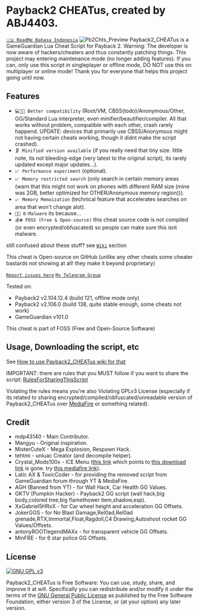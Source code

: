 # Payback2 CHEATus, created by ABJ4403.
[`🇮🇩️ ReadMe Bahasa Indonesia`](https://github.com/ABJ4403/Payback2_CHEATus/blob/main/README_id.md)
![Pb2Chts_Preview](https://repository-images.githubusercontent.com/445452296/45a12f7e-6d44-4087-bb7c-4cff6bfe6031)
Payback2_CHEATus is a GameGuardian Lua Cheat Script for Payback 2.
Warning: The developer is now aware of hackers/cheaters and thus constantly patching things.
This project may entering maintenance mode (no longer adding features).
If you can, only use this script in singleplayer or offline mode,
DO NOT use this on multiplayer or online mode!
Thank you for everyone that helps this project going until now.

## Features
- `💻️🤝️📱️ Better compatibility` (Root/VM, CBSS(todo)/Anonymous/Other, GG/Standard Lua interpreter, even minifier/beautifier/compiler. All that works without problem, compatible with each other, crash rarely happend. UPDATE: devices that primarily use CBSS/Anonymous might not having certain cheats working, though it didnt make the script crashed).
- `🗜️ Minified version available` (if you really need that tiny size. little note, its not bleeding-edge (very latest to the original script), its rarely updated except major updates...).
- `📈️ Performance experiment` (optional).
- `📈️ Memory restricted search` (only search in certain memory areas (warn that this might not work on phones with different RAM size (mine was 2GB, better optimized for OTHER/Anonymous memory region))).
- `📈️ Memory Memoization` (technical feature that accelerates searches on area that won't change alot).
- `🦠❌ 0-Malware` its because...
- `💰❌ FOSS (Free & Open-source)` this cheat source code is not compiled (or even encrypted/obfuscated) so people can make sure this isnt malware.

still confused about these stuff? see [`Wiki`](https://github.com/ABJ4403/Payback2_CHEATus/wiki) section

This cheat is Open-source on GitHub (unlike any other cheats some cheater bastards not showing at all! they make it beyond proprietary)

[`Report issues here`](https://github.com/ABJ4403/Payback2_CHEATus/issues)
[`My Telegram Group`](https://t.me/+jCgcRExlrzExZDc1)

Tested on:
- Payback2 v2.104.12.4 (build 121, offline mode only)
- Payback2 v2.106.0 (build 138, quite stable enough, some cheats not work)
- GameGuardian v101.0

This cheat is part of FOSS (Free and Open-Source Software)

## Usage, Downloading the script, etc
See [How to use Payback2_CHEATus wiki for that](https://github.com/ABJ4403/Payback2_CHEATus/wiki/How-to-use-Payback2_CHEATus)

IMPORTANT: there are rules that you MUST follow if you want to share the script: [RulesForSharingThisScript](https://github.com/ABJ4403/Payback2_CHEATus/wiki/Rules-for-sharing-this-script)

Violating the rules means you're also Violating GPLv3 License (especially if its related to sharing encrypted/compiled/obfuscated/unreadable version of Payback2_CHEATus over [MediaFire](https://mediafire.com) or something related).

## Credit
- mdp43140 - Main Contributor.
- Mangyu - Original inspiration.
- MisterCuteX - Mega Explosion, Respawn Hack.
- tehtmi - unluac Creator (and decompile helper).
- Crystal_Mods100x - ICE Menu ([this link](https://gameguardian.net/forum/topic/25781-payback-2/?do=findComment&comment=116945) which points to [this download link](https://gameguardian.net/forum/applications/core/interface/file/attachment.php?id=18369) is gone. try [this mediafire link](https://www.mediafire.com/file/o1kgc0xbcjdyzac/%7B1.0%7D+PB+2.lua/file)).
- Latic AX & ToxicCoder - for providing the removed script from GameGuardian forum through YT & MediaFire.
- AGH (Banned from YT) - for Wall Hack, Car Health GG Values.
- GKTV (Pumpkin Hacker) - Payback2 GG script (wall hack,big body,colored tree,big flamethower item,shadow,esp).
- XxGabriel5HRxX - for Car wheel height and acceleration GG Offsets.
- JokerGGS - for No Blast Damage,Rel0ad,Rel0ad grenade,RTX,Immortal,Float,Ragdoll,C4 Drawing,Autoshoot rocket GG Values/Offsets.
- antonyROOTlegendMAXx - for transparent vehicle GG Offsets.
- MinFRE - for 6 star police GG Offsets.

## License
[![GNU GPL v3](https://www.gnu.org/graphics/gplv3-127x51.png)](https://www.gnu.org/licenses/gpl-3.0.en.html)

Payback2_CHEATus is Free Software: You can use, study, share, and improve it at
will. Specifically you can redistribute and/or modify it under the terms of the
[GNU General Public License](https://www.gnu.org/licenses/gpl.html) as
published by the Free Software Foundation, either version 3 of the License, or
(at your option) any later version.